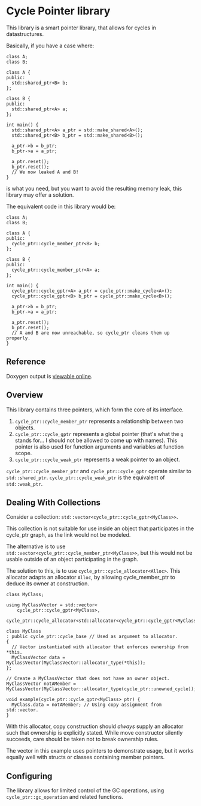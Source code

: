 # Cycle Pointer library

This library is a smart pointer library, that allows for cycles in
datastructures.

Basically, if you have a case where:

    class A;
    class B;

    class A {
    public:
      std::shared_ptr<B> b;
    };

    class B {
    public:
      std::shared_ptr<A> a;
    };

    int main() {
      std::shared_ptr<A> a_ptr = std::make_shared<A>();
      std::shared_ptr<B> b_ptr = std::make_shared<B>();

      a_ptr->b = b_ptr;
      b_ptr->a = a_ptr;

      a_ptr.reset();
      b_ptr.reset();
      // We now leaked A and B!
    }

is what you need, but you want to avoid the resulting memory leak, this library
may offer a solution.

The equivalent code in this library would be:

    class A;
    class B;

    class A {
    public:
      cycle_ptr::cycle_member_ptr<B> b;
    };

    class B {
    public:
      cycle_ptr::cycle_member_ptr<A> a;
    };

    int main() {
      cycle_ptr::cycle_gptr<A> a_ptr = cycle_ptr::make_cycle<A>();
      cycle_ptr::cycle_gptr<B> b_ptr = cycle_ptr::make_cycle<B>();

      a_ptr->b = b_ptr;
      b_ptr->a = a_ptr;

      a_ptr.reset();
      b_ptr.reset();
      // A and B are now unreachable, so cycle_ptr cleans them up properly.
    }

## Reference

Doxygen output is [viewable online](https://www.stack.nl/~ariane/cycle_ptr/).

## Overview

This library contains three pointers, which form the core of its interface.

1. ``cycle_ptr::cycle_member_ptr`` represents a relationship between two
   objects.
2. ``cycle_ptr::cycle_gptr`` represents a global pointer
   (that's what the ``g`` stands for... I should not be allowed to come up
   with names).
   This pointer is also used for function arguments and variables at function
   scope.
3. ``cycle_ptr::cycle_weak_ptr`` represents a weak pointer to an object.

``cycle_ptr::cycle_member_ptr`` and ``cycle_ptr::cycle_gptr`` operate similar
to ``std::shared_ptr``.
``cycle_ptr::cycle_weak_ptr`` is the equivalent of ``std::weak_ptr``.

## Dealing With Collections

Consider a collection: ``std::vector<cycle_ptr::cycle_gptr<MyClass>>``.

This collection is not suitable for use inside an object that participates
in the cycle\_ptr graph, as the link would not be modeled.

The alternative is to use ``std::vector<cycle_ptr::cycle_member_ptr<MyClass>>``,
but this would not be usable outside of an object participating in the graph.

The solution to this, is to use ``cycle_ptr::cycle_allocator<Alloc>``.
This allocator adapts an allocator ``Alloc``, by allowing cycle\_member\_ptr
to deduce its owner at construction.

    class MyClass;

    using MyClassVector = std::vector<
        cycle_ptr::cycle_gptr<MyClass>,
        cycle_ptr::cycle_allocator<std::allocator<cycle_ptr::cycle_gptr<MyClass>>>>;

    class MyClass
    : public cycle_ptr::cycle_base // Used as argument to allocator.
    {
      // Vector instantiated with allocator that enforces ownership from *this.
      MyClassVector data = MyClassVector(MyClassVector::allocator_type(*this));
    };

    // Create a MyClassVector that does not have an owner object.
    MyClassVector notAMember = MyClassVector(MyClassVector::allocator_type(cycle_ptr::unowned_cycle));

    void example(cycle_ptr::cycle_gptr<MyClass> ptr) {
      MyClass.data = notAMember; // Using copy assignment from std::vector.
    }

With this allocator, copy construction should *always* supply an allocator
such that ownership is explicitly stated.
While move constructor silently succeeds, care should be taken not to break
ownership rules.

The vector in this example uses pointers to demonstrate usage, but it works
equally well with structs or classes containing member pointers.

## Configuring

The library allows for limited control of the GC operations, using
``cycle_ptr::gc_operation`` and related functions.
